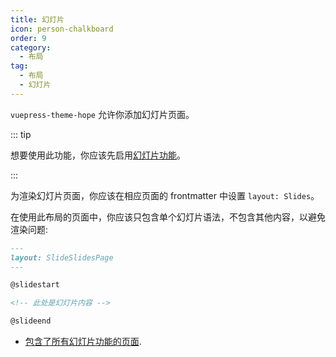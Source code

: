 ```yaml
---
title: 幻灯片
icon: person-chalkboard
order: 9
category:
  - 布局
tag:
  - 布局
  - 幻灯片
---
```


`vuepress-theme-hope` 允许你添加幻灯片页面。

<!-- more -->

::: tip

想要使用此功能，你应该先启用[幻灯片功能](../markdown/content/revealjs.md)。

:::

为渲染幻灯片页面，你应该在相应页面的 frontmatter 中设置 `layout: Slides`。

在使用此布局的页面中，你应该只包含单个幻灯片语法，不包含其他内容，以避免渲染问题:

```md
---
layout: SlideSlidesPage
---

@slidestart

<!-- 此处是幻灯片内容 -->

@slideend
```

- [包含了所有幻灯片功能的页面][revealjs-demo].

[revealjs-demo]: https://ecosystem.vuejs.press/zh/plugins/markdown/revealjs/demo.html

